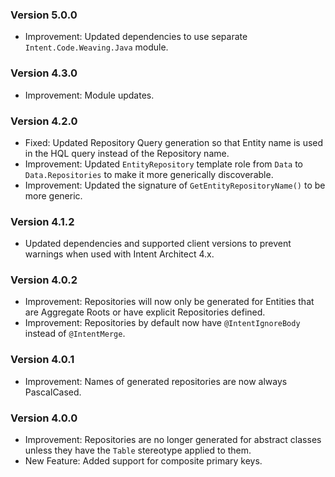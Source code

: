 ### Version 5.0.0

- Improvement: Updated dependencies to use separate `Intent.Code.Weaving.Java` module.

### Version 4.3.0

- Improvement: Module updates.

### Version 4.2.0

- Fixed: Updated Repository Query generation so that Entity name is used in the HQL query instead of the Repository name.
- Improvement: Updated `EntityRepository` template role from `Data` to `Data.Repositories` to make it more generically discoverable.
- Improvement: Updated the signature of `GetEntityRepositoryName()` to be more generic.

### Version 4.1.2

- Updated dependencies and supported client versions to prevent warnings when used with Intent Architect 4.x.

### Version 4.0.2

- Improvement: Repositories will now only be generated for Entities that are Aggregate Roots or have explicit Repositories defined.
- Improvement: Repositories by default now have `@IntentIgnoreBody` instead of `@IntentMerge`.

### Version 4.0.1

- Improvement: Names of generated repositories are now always PascalCased.

### Version 4.0.0

- Improvement: Repositories are no longer generated for abstract classes unless they have the `Table` stereotype applied to them.
- New Feature: Added support for composite primary keys.